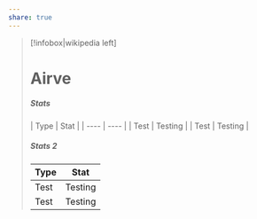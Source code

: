```yaml
---
share: true
---
```


> [!infobox|wikipedia left]
> <h1>Airve</h1>
> <h5>Stats</h5>
> | Type |  Stat |
> | ---- | ---- |
> | Test | Testing |
> | Test | Testing |
> 
> ##### Stats 2
> | Type | Stat |
> | ---- | ---- |
> | Test | Testing |
> | Test | Testing |


